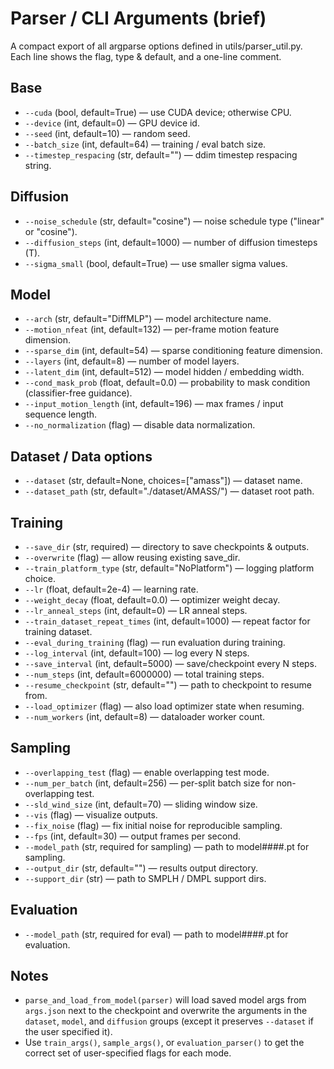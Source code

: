 # Parser / CLI Arguments (brief)

A compact export of all argparse options defined in utils/parser_util.py. Each line shows the flag, type & default, and a one-line comment.

## Base
- `--cuda` (bool, default=True) — use CUDA device; otherwise CPU.
- `--device` (int, default=0) — GPU device id.
- `--seed` (int, default=10) — random seed.
- `--batch_size` (int, default=64) — training / eval batch size.
- `--timestep_respacing` (str, default="") — ddim timestep respacing string.

## Diffusion
- `--noise_schedule` (str, default="cosine") — noise schedule type ("linear" or "cosine").
- `--diffusion_steps` (int, default=1000) — number of diffusion timesteps (T).
- `--sigma_small` (bool, default=True) — use smaller sigma values.

## Model
- `--arch` (str, default="DiffMLP") — model architecture name.
- `--motion_nfeat` (int, default=132) — per-frame motion feature dimension.
- `--sparse_dim` (int, default=54) — sparse conditioning feature dimension.
- `--layers` (int, default=8) — number of model layers.
- `--latent_dim` (int, default=512) — model hidden / embedding width.
- `--cond_mask_prob` (float, default=0.0) — probability to mask condition (classifier-free guidance).
- `--input_motion_length` (int, default=196) — max frames / input sequence length.
- `--no_normalization` (flag) — disable data normalization.

## Dataset / Data options
- `--dataset` (str, default=None, choices=["amass"]) — dataset name.
- `--dataset_path` (str, default="./dataset/AMASS/") — dataset root path.

## Training
- `--save_dir` (str, required) — directory to save checkpoints & outputs.
- `--overwrite` (flag) — allow reusing existing save_dir.
- `--train_platform_type` (str, default="NoPlatform") — logging platform choice.
- `--lr` (float, default=2e-4) — learning rate.
- `--weight_decay` (float, default=0.0) — optimizer weight decay.
- `--lr_anneal_steps` (int, default=0) — LR anneal steps.
- `--train_dataset_repeat_times` (int, default=1000) — repeat factor for training dataset.
- `--eval_during_training` (flag) — run evaluation during training.
- `--log_interval` (int, default=100) — log every N steps.
- `--save_interval` (int, default=5000) — save/checkpoint every N steps.
- `--num_steps` (int, default=6000000) — total training steps.
- `--resume_checkpoint` (str, default="") — path to checkpoint to resume from.
- `--load_optimizer` (flag) — also load optimizer state when resuming.
- `--num_workers` (int, default=8) — dataloader worker count.

## Sampling
- `--overlapping_test` (flag) — enable overlapping test mode.
- `--num_per_batch` (int, default=256) — per-split batch size for non-overlapping test.
- `--sld_wind_size` (int, default=70) — sliding window size.
- `--vis` (flag) — visualize outputs.
- `--fix_noise` (flag) — fix initial noise for reproducible sampling.
- `--fps` (int, default=30) — output frames per second.
- `--model_path` (str, required for sampling) — path to model####.pt for sampling.
- `--output_dir` (str, default="") — results output directory.
- `--support_dir` (str) — path to SMPLH / DMPL support dirs.

## Evaluation
- `--model_path` (str, required for eval) — path to model####.pt for evaluation.

## Notes
- `parse_and_load_from_model(parser)` will load saved model args from `args.json` next to the checkpoint and overwrite the arguments in the `dataset`, `model`, and `diffusion` groups (except it preserves `--dataset` if the user specified it).
- Use `train_args()`, `sample_args()`, or `evaluation_parser()` to get the correct set of user-specified flags for each mode.
